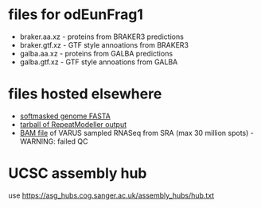 # files for odEunFrag1
* braker.aa.xz - proteins from BRAKER3 predictions
* braker.gtf.xz - GTF style annoations from BRAKER3
* galba.aa.xz - proteins from GALBA predictions
* galba.gtf.xz - GTF style annoations from GALBA

# files hosted elsewhere
* [softmasked genome FASTA](https://asg_hubs.cog.sanger.ac.uk/odEunFrag1/odEunFrag1.fa.masked)
* [tarball of RepeatModeller output](https://asg_hubs.cog.sanger.ac.uk/odEunFrag1/odEunFrag1.tar.xz)
* [BAM file](https://asg_hubs.cog.sanger.ac.uk/odEunFrag1/VARUS.bam) of VARUS sampled RNASeq from SRA (max 30 million spots) - WARNING: failed QC

# UCSC assembly hub
use https://asg_hubs.cog.sanger.ac.uk/assembly_hubs/hub.txt


